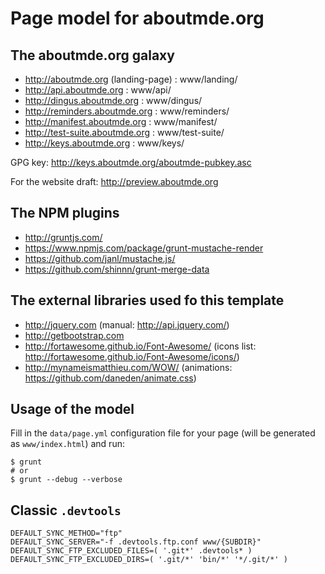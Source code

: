 Page model for aboutmde.org
===========================


The aboutmde.org galaxy
-----------------------

-   <http://aboutmde.org> (landing-page) : www/landing/
-   <http://api.aboutmde.org> : www/api/
-   <http://dingus.aboutmde.org> : www/dingus/
-   <http://reminders.aboutmde.org> : www/reminders/
-   <http://manifest.aboutmde.org> : www/manifest/
-   <http://test-suite.aboutmde.org> : www/test-suite/
-   <http://keys.aboutmde.org> : www/keys/

GPG key: <http://keys.aboutmde.org/aboutmde-pubkey.asc>

For the website draft: <http://preview.aboutmde.org>

The NPM plugins
---------------

-   <http://gruntjs.com/>
-   <https://www.npmjs.com/package/grunt-mustache-render>
-   <https://github.com/janl/mustache.js/>
-   <https://github.com/shinnn/grunt-merge-data>

The external libraries used fo this template
--------------------------------------------

-   <http://jquery.com> (manual: <http://api.jquery.com/>)
-   <http://getbootstrap.com>
-   <http://fortawesome.github.io/Font-Awesome/> (icons list: <http://fortawesome.github.io/Font-Awesome/icons/>)
-   <http://mynameismatthieu.com/WOW/> (animations: <https://github.com/daneden/animate.css>)

Usage of the model
------------------

Fill in the `data/page.yml` configuration file for your page (will be generated as `www/index.html`)
and run:

    $ grunt
    # or
    $ grunt --debug --verbose

Classic `.devtools`
-------------------

    DEFAULT_SYNC_METHOD="ftp"
    DEFAULT_SYNC_SERVER="-f .devtools.ftp.conf www/{SUBDIR}"
    DEFAULT_SYNC_FTP_EXCLUDED_FILES=( '.git*' .devtools* )
    DEFAULT_SYNC_FTP_EXCLUDED_DIRS=( '.git/*' 'bin/*' '*/.git/*' )
